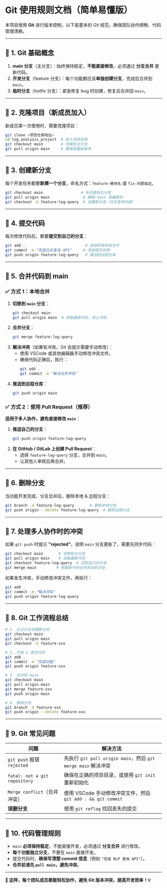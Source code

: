 # **Git 使用规则文档（简单易懂版）**  

本项目使用 **Git** 进行版本控制，以下是基本的 Git 规范，确保团队协作顺畅、代码管理清晰。  

---

## **📌 1. Git 基础概念**
1. **main 分支**（主分支）：始终保持稳定，**不能直接修改**，必须通过 **分支合并** 更新代码。  
2. **开发分支**（feature 分支）：每个功能都应该**单独创建分支**，完成后合并到 `main`。  
3. **临时分支**（hotfix 分支）：紧急修复 bug 时创建，修复后合并回 `main`。  

---

## **📌 2. 克隆项目（新成员加入）**
新成员第一次使用时，需要克隆项目：  
```bash
git clone <项目仓库地址>
cd log_analysis_project  # 进入项目目录
git checkout main        # 切换到主分支
git pull origin main     # 确保是最新版本
```

---

## **📌 3. 创建新分支**
每个开发任务都要**新建一个分支**，命名方式：`feature-模块名` 或 `fix-问题描述`。  
```bash
git checkout main                 # 先切换到主分支
git pull origin main               # 确保 main 是最新的
git checkout -b feature-log-query  # 创建新分支（日志查询功能）
```

---

## **📌 4. 提交代码**
每次修改代码后，都要**提交到自己的分支**：  
```bash
git add .                           # 添加所有修改文件
git commit -m "完成日志查询 API"     # 添加提交说明
git push origin feature-log-query   # 推送到远程仓库
```

---

## **📌 5. 合并代码到 main**
### **✅ 方式 1：本地合并**
1. **切换到 `main` 分支**：
   ```bash
   git checkout main
   git pull origin main  # 获取最新代码，防止冲突
   ```
2. **合并分支**：
   ```bash
   git merge feature-log-query
   ```
3. **解决冲突**（如果有冲突，Git 会提示需要手动修改）：
   - 使用 VSCode 或其他编辑器手动修改冲突文件。  
   - 确保代码正确后，执行：
     ```bash
     git add .
     git commit -m "解决合并冲突"
     ```
4. **推送到远程仓库**：
   ```bash
   git push origin main
   ```

### **✅ 方式 2：使用 Pull Request（推荐）**
**适用于多人协作，避免直接修改 `main`**：
1. **推送自己的分支**：
   ```bash
   git push origin feature-log-query
   ```
2. **在 GitHub / GitLab 上创建 Pull Request**：
   - 选择 `feature-log-query` 分支，合并到 `main`。
   - 让其他人审核后再合并。

---

## **📌 6. 删除分支**
当功能开发完成，分支合并后，删除本地 & 远程分支：
```bash
git branch -d feature-log-query       # 删除本地分支
git push origin --delete feature-log-query  # 删除远程分支
```

---

## **📌 7. 处理多人协作时的冲突**
如果 `git push` 时提示 **"rejected"**，说明 `main` 分支更新了，需要先同步代码：
```bash
git checkout main       # 切换到主分支
git pull origin main    # 拉取最新代码
git checkout feature-log-query  # 回到自己的分支
git merge main         # 把最新代码合并到当前分支
```
如果发生冲突，手动修改冲突文件，再执行：
```bash
git add .
git commit -m "解决冲突"
git push origin feature-log-query
```

---

## **📌 8. Git 工作流程总结**
```bash
# 1. 从主分支创建新分支
git checkout main
git pull origin main
git checkout -b feature-xxx

# 2. 开发 & 提交代码
git add .
git commit -m "完成功能"
git push origin feature-xxx

# 3. 合并到 main
git checkout main
git pull origin main
git merge feature-xxx
git push origin main

# 4. 删除分支
git branch -d feature-xxx
git push origin --delete feature-xxx
```

---

## **📌 9. Git 常见问题**
| **问题** | **解决方法** |
|----------|------------|
| `git push` 报错 `rejected` | 先执行 `git pull origin main`，然后 `git merge main` 解决冲突 |
| `fatal: not a git repository` | 确保在正确的项目目录，或使用 `git init` 重新初始化 |
| `Merge conflict`（合并冲突） | 使用 VSCode 手动修改冲突文件，然后 `git add . && git commit` |
| **误删分支** | 使用 `git reflog` 找回丢失的提交 |

---

## **📌 10. 代码管理规则**
- `main` **必须保持稳定**，不能直接开发，必须通过 **分支合并** 进行修改。
- **每个功能独立分支**，不要在 `main` 直接开发。
- 提交代码时，**确保写清楚 commit 信息**（例如 `"完成 NLP 查询 API"`）。
- **合并前请先 `pull main`，避免冲突**。

---

**🚀 这样，每个团队成员都能轻松协作，避免 Git 版本冲突，提高开发效率！💡**